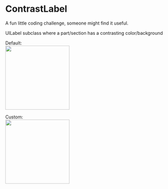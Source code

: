 # ContrastLabel
A fun little coding challenge, someone might find it useful.

UILabel subclass where a part/section has a contrasting color/background

Default:
<br />
<img width="200px" src="https://monosnap.com/image/pwNDpmLMU7U9eiL7DmdWdfBx5jjFJw.png">
<br />

Custom:
<br />
<img width="200px" src="https://monosnap.com/image/fzFr8Jm8HuZfLxzC346HqIVEzO73cn.png">
